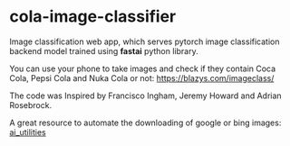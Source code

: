 # cola-image-classifier
Image classification web app, which serves pytorch image classification backend model trained using **fastai** python library.

You can use your phone to take images and check if they contain Coca Cola, Pepsi Cola and Nuka Cola or not: https://blazys.com/imageclass/

The code was Inspired by Francisco Ingham, Jeremy Howard and Adrian Rosebrock.

A great resource to automate the downloading of google or bing images: [ai_utilities](https://github.com/prairie-guy/ai_utilities)
